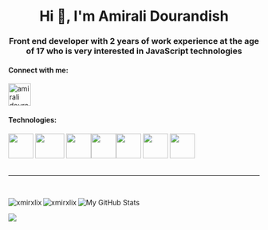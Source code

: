 <h1 align="center">Hi 👋, I'm Amirali Dourandish</h1>
<h3 align="center">Front end developer with 2 years of work experience at the age of 17 who is very interested in JavaScript technologies</h3>

<h4 align="left">Connect with me:</h4>
<p align="left">
<a href="https://www.instagram.com/xmirxlix/" target="blank"><img align="center" src="https://upload.wikimedia.org/wikipedia/commons/thumb/a/a5/Instagram_icon.png/2048px-Instagram_icon.png" alt="amirali dourandish" height="45" width="45" /></a>
</p>

<h4>Technologies:</h4>
<div>
<img src="https://vuejs.org/images/logo.png"
 width="50px" height="50px"/>
 <img src="https://upload.wikimedia.org/wikipedia/commons/thumb/a/ae/Nuxt_logo.svg/1200px-Nuxt_logo.svg.png"
 width="58px" height="50px"/>
<img height="50px" src="https://camo.githubusercontent.com/442c452cb73752bb1914ce03fce2017056d651a2099696b8594ddf5ccc74825e/68747470733a2f2f63646e2e6a7364656c6976722e6e65742f67682f64657669636f6e732f64657669636f6e2f69636f6e732f6a6176617363726970742f6a6176617363726970742d6f726967696e616c2e737667" data-canonical-src="https://cdn.jsdelivr.net/gh/devicons/devicon/icons/javascript/javascript-original.svg" style="max-width: 100%;"><img height="50px" src="https://camo.githubusercontent.com/2e496d4bfc6f753ddca87b521ce95c88219f77800212ffa6d4401ad368c82170/68747470733a2f2f63646e2e6a7364656c6976722e6e65742f67682f64657669636f6e732f64657669636f6e2f69636f6e732f637373332f637373332d6f726967696e616c2e737667" data-canonical-src="https://cdn.jsdelivr.net/gh/devicons/devicon/icons/css3/css3-original.svg" style="max-width: 100%;"><img height="50px" src="https://camo.githubusercontent.com/da7acacadecf91d6dc02efcd2be086bb6d78ddff19a1b7a0ab2755a6fda8b1e9/68747470733a2f2f63646e2e6a7364656c6976722e6e65742f67682f64657669636f6e732f64657669636f6e2f69636f6e732f68746d6c352f68746d6c352d6f726967696e616c2e737667" data-canonical-src="https://cdn.jsdelivr.net/gh/devicons/devicon/icons/html5/html5-original.svg" style="max-width: 100%;">
<img src="https://upload.wikimedia.org/wikipedia/commons/3/33/Figma-logo.svg"
 width="50px" height="50px"/>
  <img src="https://avatars.githubusercontent.com/u/18133?s=200&v=4"
 width="50px" height="50px"/>
</div>
<br>
<hr>
<br>

<p><img align="left" src="https://github-readme-stats.vercel.app/api/top-langs?username=xmirxlix&show_icons=true&locale=en&layout=compact" alt="xmirxlix" /></p>

<p><img align="left" src="https://github-readme-streak-stats.herokuapp.com/?user=xmirxlix&show_icons=true&theme=blue-green&count_private=true&include_all_commits=true&border_color=001F1E&text_color=09d672&icon_color=00C2C2&title_color=00F1E9&custom_title=My%20Stats" alt="xmirxlix" /></p>

![My GitHub Stats](https://github-readme-stats.vercel.app/api?username=xmirxlix&show_icons=true&theme=blue-green&count_private=true&include_all_commits=true&border_color=4d8fac&text_color=09d672&icon_color=00C2C2&title_color=00F1E9&custom_title=My%20Stats)

![](https://komarev.com/ghpvc/?username=xmirxlix&label=Views&color=ff2051&border_color=4d8fac)
